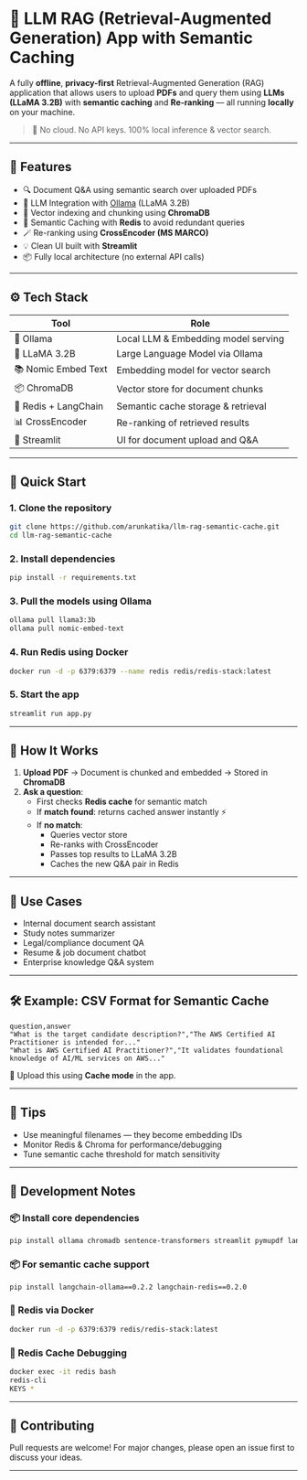 # 🧠 LLM RAG (Retrieval-Augmented Generation) App with Semantic Caching

A fully **offline**, **privacy-first** Retrieval-Augmented Generation (RAG) application that allows users to upload **PDFs** and query them using **LLMs (LLaMA 3.2B)** with **semantic caching** and **Re-ranking** — all running **locally** on your machine.

> 🔐 No cloud. No API keys. 100% local inference & vector search.

---

## 📌 Features

- 🔍 Document Q&A using semantic search over uploaded PDFs
- 🧠 LLM Integration with [Ollama](https://ollama.com) (LLaMA 3.2B)
- 🧭 Vector indexing and chunking using **ChromaDB**
- 🧠 Semantic Caching with **Redis** to avoid redundant queries
- 🪄 Re-ranking using **CrossEncoder (MS MARCO)**
- 💡 Clean UI built with **Streamlit**
- 📦 Fully local architecture (no external API calls)

---

## ⚙️ Tech Stack

| Tool                | Role                                  |
|---------------------|----------------------------------------|
| 🦙 Ollama            | Local LLM & Embedding model serving    |
| 🧠 LLaMA 3.2B         | Large Language Model via Ollama        |
| 📚 Nomic Embed Text  | Embedding model for vector search      |
| 📦 ChromaDB          | Vector store for document chunks       |
| 🔁 Redis + LangChain | Semantic cache storage & retrieval     |
| 📊 CrossEncoder      | Re-ranking of retrieved results        |
| 📄 Streamlit         | UI for document upload and Q&A         |

---

## 🚀 Quick Start

### 1. Clone the repository
```bash
git clone https://github.com/arunkatika/llm-rag-semantic-cache.git
cd llm-rag-semantic-cache
```

### 2. Install dependencies
```bash
pip install -r requirements.txt
```

### 3. Pull the models using Ollama
```bash
ollama pull llama3:3b
ollama pull nomic-embed-text
```

### 4. Run Redis using Docker
```bash
docker run -d -p 6379:6379 --name redis redis/redis-stack:latest
```

### 5. Start the app
```bash
streamlit run app.py
```

---

## 📁 How It Works

1. **Upload PDF** → Document is chunked and embedded → Stored in **ChromaDB**
2. **Ask a question**:
   - First checks **Redis cache** for semantic match
   - If **match found**: returns cached answer instantly ⚡
   - If **no match**: 
     - Queries vector store
     - Re-ranks with CrossEncoder
     - Passes top results to LLaMA 3.2B
     - Caches the new Q&A pair in Redis

---

## 🧪 Use Cases

- Internal document search assistant
- Study notes summarizer
- Legal/compliance document QA
- Resume & job document chatbot
- Enterprise knowledge Q&A system

---

## 🛠 Example: CSV Format for Semantic Cache

```csv
question,answer
"What is the target candidate description?","The AWS Certified AI Practitioner is intended for..."
"What is AWS Certified AI Practitioner?","It validates foundational knowledge of AI/ML services on AWS..."
```

📂 Upload this using **Cache mode** in the app.

---

## 🧠 Tips

- Use meaningful filenames — they become embedding IDs
- Monitor Redis & Chroma for performance/debugging
- Tune semantic cache threshold for match sensitivity

---

## 🔧 Development Notes

### 📦 Install core dependencies
```bash
pip install ollama chromadb sentence-transformers streamlit pymupdf langchain-community
```

### 📦 For semantic cache support
```bash
pip install langchain-ollama==0.2.2 langchain-redis==0.2.0
```

### 🐳 Redis via Docker
```bash
docker run -d -p 6379:6379 redis/redis-stack:latest
```

### 🧪 Redis Cache Debugging
```bash
docker exec -it redis bash
redis-cli
KEYS *
```

---

## 🤝 Contributing

Pull requests are welcome! For major changes, please open an issue first to discuss your ideas.

---
